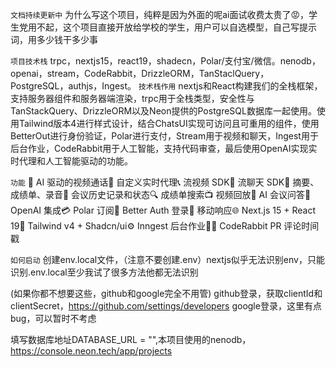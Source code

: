 ```文档持续更新中```
为什么写这个项目，纯粹是因为外面的呢ai面试收费太贵了😡，学生党用不起，这个项目直接开放给学校的学生，用户可以自选模型，自己写提示词，用多少钱干多少事

```项目技术栈```
trpc，nextjs15，react19，shadecn，Polar/支付宝/微信。nenodb，openai，stream，CodeRabbit，DrizzleORM，TanStaclQuery，
PostgreSQL，authjs，Ingest。
```技术栈作用```
nextjs和React构建我们的全栈框架，支持服务器组件和服务器端渲染，trpc用于全栈类型，安全性与TanStackQuery、DrizzleORM以及Neon提供的PostgreSQL数据库一起使用。使用Tailwind版本4进行样式设计，结合ChatsUI实现可访问且可重用的组件，使用BetterOut进行身份验证，Polar进行支付，Stream用于视频和聊天，Ingest用于后台作业，CodeRabbit用于人工智能，支持代码审查，最后使用OpenAI实现实时代理和人工智能驱动的功能。

```功能```
🤖 AI 驱动的视频通话🧠 自定义实时代理📞 流视频 SDK💬 流聊天 SDK📝 摘要、成绩单、录音📂 会议历史记录和状态🔍 成绩单搜索📺 视频回放💬 AI 会议问答🧠 OpenAI 集成💳 Polar 订阅🔐 Better Auth 登录📱 移动响应🌐 Next.js 15 + React 19🎨 Tailwind v4 + Shadcn/ui⚙️ Inngest 后台作业🧑‍💻 CodeRabbit PR 评论时间戳

```如何启动```
创建env.local文件，（注意不要创建.env）nextjs似乎无法识别env，只能识别.env.local至少我试了很多方法他都无法识别

(如果你都不想要这些，github和google完全不用管)
github登录，获取clientId和clientSecret，https://github.com/settings/developers
google登录，这里有点bug，可以暂时不考虑

填写数据库地址DATABASE_URL = "",本项目使用的nenodb，https://console.neon.tech/app/projects
